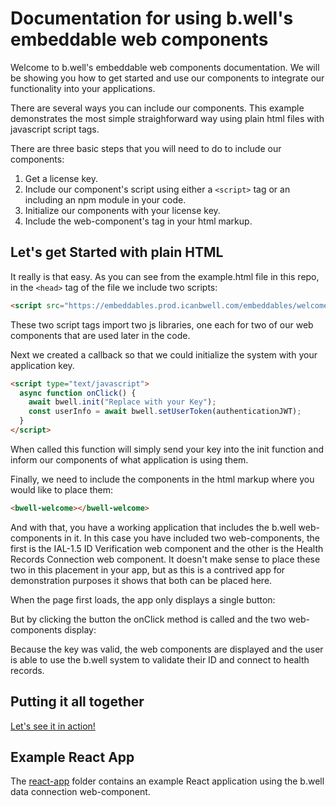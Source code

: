 # Documentation for using b.well's embeddable web components

Welcome to b.well's embeddable web components documentation. We will be showing you how to get started and use our components to integrate our functionality into your applications.

There are several ways you can include our components. This example demonstrates the most simple straighforward way using plain html files with javascript script tags.

There are three basic steps that you will need to do to include our components:

1. Get a license key.
2. Include our component's script using either a `<script>` tag or an including an npm module in your code.
3. Initialize our components with your license key.
4. Include the web-component's tag in your html markup.

## Let's get Started with plain HTML

It really is that easy. As you can see from the example.html file in this repo, in the `<head>` tag of the file we include two scripts:

```html
<script src="https://embeddables.prod.icanbwell.com/embeddables/welcome/0.0.7/loader/index.js"></script>
```

These two script tags import two js libraries, one each for two of our web components that are used later in the code.

Next we created a callback so that we could initialize the system with your application key.

```html
<script type="text/javascript">
  async function onClick() {
    await bwell.init("Replace with your Key");
    const userInfo = await bwell.setUserToken(authenticationJWT);
  }
</script>
```

When called this function will simply send your key into the init function and inform our components of what application is using them.

Finally, we need to include the components in the html markup where you would like to place them:

```html
<bwell-welcome></bwell-welcome>
```

And with that, you have a working application that includes the b.well web-components in it. In this case you have included two web-components, the first is the IAL-1.5 ID Verification web component and the other is the Health Records Connection web component. It doesn't make sense to place these two in this placement in your app, but as this is a contrived app for demonstration purposes it shows that both can be placed here.

When the page first loads, the app only displays a single button:

But by clicking the button the onClick method is called and the two web-components display:

Because the key was valid, the web components are displayed and the user is able to use the b.well system to validate their ID and connect to health records.

## Putting it all together

[Let's see it in action!](https://embeddables.prod.icanbwell.com/sandbox-pages/sandbox.html)

## Example React App

The [react-app](./react-app/README.md) folder contains an example React application using the b.well data connection web-component.

